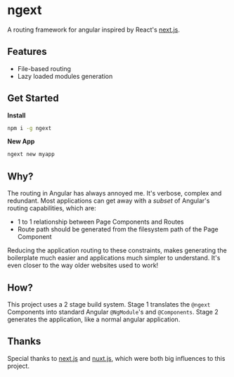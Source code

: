 # ngext

A routing framework for angular inspired by React's [next.js](https://github.com/vercel/next.js).

## Features

- File-based routing
- Lazy loaded modules generation

## Get Started

**Install**
``` sh
npm i -g ngext
```
**New App**
``` sh
ngext new myapp
```

## Why?

The routing in Angular has always annoyed me. It's verbose, complex and redundant. Most applications can get away with a *subset* of Angular's routing capabilities, which are:

- 1 to 1 relationship between Page Components and Routes
- Route path should be generated from the filesystem path of the Page Component

Reducing the application routing to these constraints, makes generating the boilerplate much easier and applications much simpler to understand. It's even closer to the way older websites used to work!

## How?

This project uses a 2 stage build system. Stage 1 translates the `@ngext` Components into standard Angular `@NgModule`'s and `@Components`. Stage 2 generates the application, like a normal angular application.

## Thanks

Special thanks to [next.js](https://nextjs.org/) and [nuxt.js](https://nuxtjs.org/), which were both big influences to this project.
